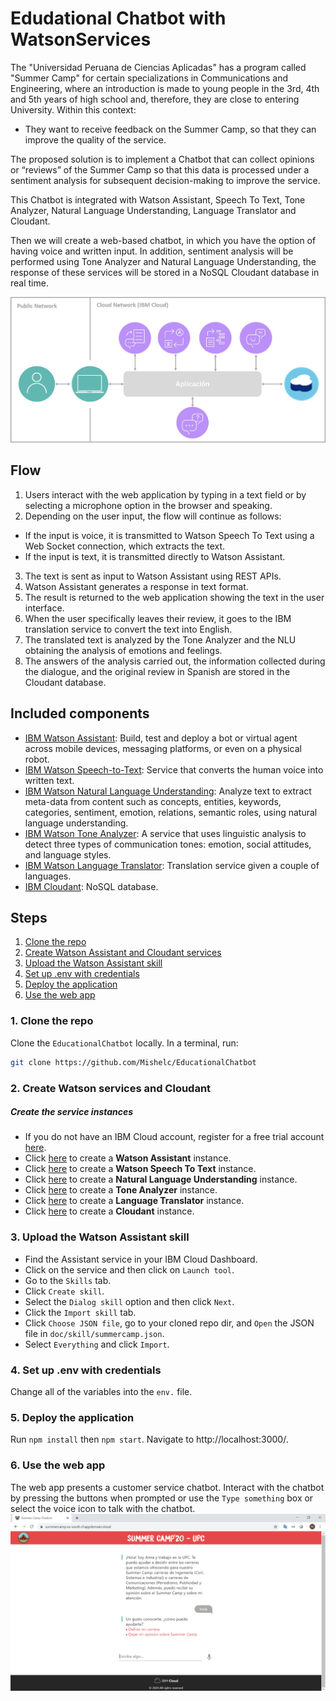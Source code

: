 # Edudational Chatbot with WatsonServices
The "Universidad Peruana de Ciencias Aplicadas" has a program called "Summer Camp" for certain specializations in Communications and Engineering, where an introduction is made to young people in the 3rd, 4th and 5th years of high school and, therefore, they are close to entering University. Within this context:
* They want to receive feedback on the Summer Camp, so that they can improve the quality of the service.

The proposed solution is to implement a Chatbot that can collect opinions or “reviews” of the Summer Camp so that this data is processed under a sentiment analysis for subsequent decision-making to improve the service.

This Chatbot is integrated with Watson Assistant, Speech To Text, Tone Analyzer, Natural Language Understanding, Language Translator and Cloudant.

Then we will create a web-based chatbot, in which you have the option of having voice and written input. In addition, sentiment analysis will be performed using Tone Analyzer and Natural Language Understanding, the response of these services will be stored in a NoSQL Cloudant database in real time.

![Arquitectura](/doc/images/arquitectura.jpg)

## Flow
1. Users interact with the web application by typing in a text field or by selecting a microphone option in the browser and speaking.
2. Depending on the user input, the flow will continue as follows:
* If the input is voice, it is transmitted to Watson Speech To Text using a Web Socket connection, which extracts the text.
* If the input is text, it is transmitted directly to Watson Assistant.
3. The text is sent as input to Watson Assistant using REST APIs.
4. Watson Assistant generates a response in text format.
5. The result is returned to the web application showing the text in the user interface.
6. When the user specifically leaves their review, it goes to the IBM translation service to convert the text into English.
7. The translated text is analyzed by the Tone Analyzer and the NLU obtaining the analysis of emotions and feelings.
8. The answers of the analysis carried out, the information collected during the dialogue, and the original review in Spanish are stored in the Cloudant database.

## Included components

* [IBM Watson Assistant](https://www.ibm.com/cloud/watson-assistant/): Build, test and deploy a bot or virtual agent across mobile devices, messaging platforms, or even on a physical robot.
* [IBM Watson Speech-to-Text](https://cloud.ibm.com/catalog/services/speech-to-text): Service that converts the human voice into written text.
* [IBM Watson Natural Language Understanding](https://www.ibm.com/watson/services/natural-language-understanding/): Analyze text to extract meta-data from content such as concepts, entities, keywords, categories, sentiment, emotion, relations, semantic roles, using natural language understanding.
* [IBM Watson Tone Analyzer](https://www.ibm.com/watson/services/tone-analyzer/): A service that uses linguistic analysis to detect three types of communication tones: emotion, social attitudes, and language styles.
* [IBM Watson Language Translator](https://www.ibm.com/watson/services/language-translator/): Translation service given a couple of languages.
* [IBM Cloudant](https://www.ibm.com/cloud/cloudant): NoSQL database.

## Steps

1. [Clone the repo](#1-clone-the-repo)
1. [Create Watson Assistant and Cloudant services](#2-create-watson-services)
1. [Upload the Watson Assistant skill](#3-upload-the-watson-assistant-skill)
1. [Set up .env with credentials](#4-set-up-credentials)
1. [Deploy the application](#5-deploy-the-application)
1. [Use the web app](#6-use-the-web-app)

### 1. Clone the repo

Clone the `EducationalChatbot` locally. In a terminal, run:

```bash
git clone https://github.com/Mishelc/EducationalChatbot
```

### 2. Create Watson services and Cloudant 

<h5>Create the service instances</h5>
  <ul>
    <li>If you do not have an IBM Cloud account, register for a free trial account <a href="https://cloud.ibm.com/login">here</a>.</li>
    <li>Click <a href="https://cloud.ibm.com/catalog/services/watson-assistant">here</a> to create a <b>Watson Assistant</b> instance.</li>
    <li>Click <a href="https://cloud.ibm.com/catalog/services/speech-to-text">here</a> to create a <b>Watson Speech To Text</b> instance.</li>
    <li>Click <a href="https://cloud.ibm.com/catalog/services/natural-language-understanding">here</a> to create a <b>Natural Language Understanding</b> instance.</li>
    <li>Click <a href="https://cloud.ibm.com/catalog/services/tone-analyzer">here</a> to create a <b>Tone Analyzer</b> instance.</li>
    <li>Click <a href="https://cloud.ibm.com/catalog/services/language-translator">here</a> to create a <b>Language Translator</b> instance.</li>
    <li>Click <a href="https://cloud.ibm.com/catalog/services/cloudant">here</a> to create a <b>Cloudant</b> instance.</li>
  </ul>

### 3. Upload the Watson Assistant skill
<p>

* Find the Assistant service in your IBM Cloud Dashboard.
* Click on the service and then click on `Launch tool`.
* Go to the `Skills` tab.
* Click `Create skill`.
* Select the `Dialog skill` option and then click `Next`.
* Click the `Import skill` tab.
* Click `Choose JSON file`, go to your cloned repo dir, and `Open` the JSON file in `doc/skill/summercamp.json`. 
* Select `Everything` and click `Import`.

</p>

### 4. Set up .env with credentials
Change all of the variables into the `env.` file.
### 5. Deploy the application
Run `npm install` then `npm start`. Navigate to http://localhost:3000/.
### 6. Use the web app
The web app presents a customer service chatbot. Interact with the chatbot by pressing the buttons when prompted or use the `Type something` box or select the voice icon to talk with the chatbot.
![demo](doc/images/demo.png)
